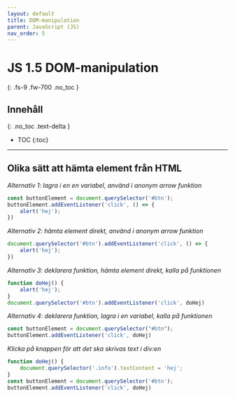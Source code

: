 ```yaml
---
layout: default
title: DOM-manipulation
parent: JavaScript (JS)
nav_order: 5
---
```


# JS 1.5 DOM-manipulation
{: .fs-9 .fw-700 .no_toc }

## Innehåll
{: .no_toc .text-delta }

- TOC
{:toc}

---

## Olika sätt att hämta element från HTML

*Alternativ 1: lagra i en en variabel, använd i anonym arrow funktion*
```javascript
const buttonElement = document.querySelector('#btn');
buttonElement.addEventListener('click', () => {
    alert('hej');
})
```

*Alternativ 2: hämta element direkt, använd i anonym arrow funktion*
```javascript
document.querySelector('#btn').addEventListener('click', () => {
    alert('hej');
})
```

*Alternativ 3: deklarera funktion, hämta element direkt, kalla på funktionen*
```javascript
function doHej() {
    alert('hej');
}
document.querySelector('#btn').addEventListener('click', doHej)
```

*Alternativ 4: deklarera funktion, lagra i en variabel, kalla på funktionen*
```javascript
const buttonElement = document.querySelector("#btn");
buttonElement.addEventListener('click', doHej)
```

*Klicka på knappen för att det ska skrivas text i div:en*
```javascript
function doHej() {
    document.querySelector('.info').textContent = 'hej';
}
const buttonElement = document.querySelector('#btn');
buttonElement.addEventListener('click', doHej)
```